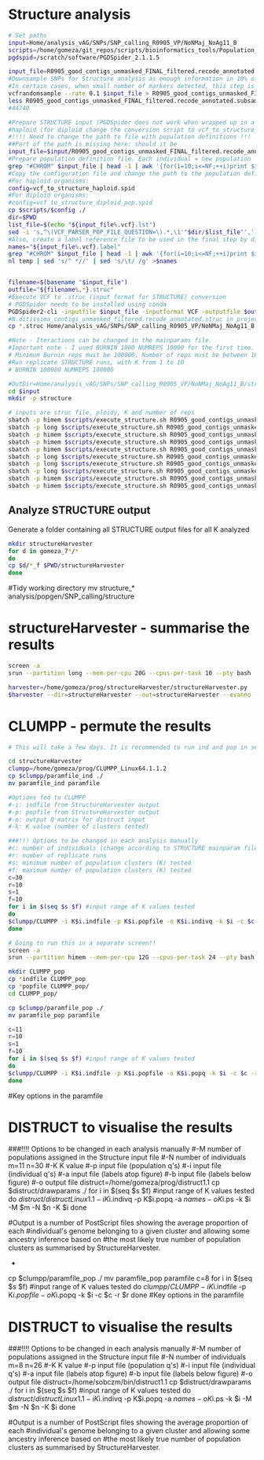 # Structure analysis

```bash
# Set paths
input=Home/analysis_vAG/SNPs/SNP_calling_R0905_VP/NoNMaj_NoAg11_B
scripts=/home/gomeza/git_repos/scripts/bioinformatics_tools/Population_genomics
pgdspid=/scratch/software/PGDSpider_2.1.1.5

input_file=R0905_good_contigs_unmasked_FINAL_filtered.recode_annotated.vcf 
#Downsample SNPs for Structure analysis as enough information in 10% of the loci (and more not informative because of linkage).
#In certain cases, when small number of markers detected, this step is unnecessary and all can be retained.
vcfrandomsample --rate 0.1 $input_file > R0905_good_contigs_unmasked_FINAL_filtered.recode_annotated.subsampled.vcf
less R0905_good_contigs_unmasked_FINAL_filtered.recode_annotated.subsampled.vcf  | grep -v '^#' | wc -l
#44740
```

```bash
#Prepare STRUCTURE input (PGDSpider does not work when wrapped up in a bash script, grrr)
#haploid (for diploid change the conversion script to vcf_to_structure_diploid.spid)
#!!!! Need to change the path to file with population definitions !!!
##Part of the path is missing here: should it be
input_file=$input/R0905_good_contigs_unmasked_FINAL_filtered.recode_annotated.subsampled.vcf
#Prepare population definition file. Each individual = new population
grep "#CHROM" $input_file | head -1 | awk '{for(i=10;i<=NF;++i)print $i " " $i "_pop"}' >"${input_file%.vcf}.lst"
#Copy the configuration file and change the path to the population definition file.
#For haploid organisms:
config=vcf_to_structure_haploid.spid
#For diploid organisms:
#config=vcf_to_structure_diploid_pop.spid
cp $scripts/$config ./
dir=$PWD
list_file=$(echo "${input_file%.vcf}.lst")
sed -i 's,^\(VCF_PARSER_POP_FILE_QUESTION=\).*,\1'"$dir/$list_file"',' vcf_to_structure_haploid.spid
#Also, create a label reference file to be used in the final step by distruct to label indidviduals in the output
names="${input_file%.vcf}.label"
grep "#CHROM" $input_file | head -1 | awk '{for(i=10;i<=NF;++i)print $i }' >temp
nl temp | sed 's/^ *//' | sed 's/\t/ /g' >$names


filename=$(basename "$input_file")
outfile="${filename%.*}.struc"
#Execute VCF to .struc (input format for STRUCTURE) conversion
# PGDSpider needs to be installed using conda
PGDSpider2-cli -inputfile $input_file -inputformat VCF -outputfile $outfile -outputformat STRUCTURE -spid vcf_to_structure_haploid.spid
#N.ditissima_contigs_unmasked_filtered.recode_annotated.struc in project file so had to copy to SNP_calling folder
cp *.struc Home/analysis_vAG/SNPs/SNP_calling_R0905_VP/NoNMaj_NoAg11_B

#Note - Iteractions can be changed in the mainparams file.
#Important note - I used BURNIN 1000 NUMREPS 10000 for the first time. This gives large variance in lnPD, inconclusive run
# Minimum Burnin reps must be 100000. Number of reps must be between 10000 and 1000000. This will require days.
#Run replicate STRUCTURE runs, with K from 1 to 10
# BURNIN 100000 NUMREPS 100000

#OutDir=Home/analysis_vAG/SNPs/SNP_calling_R0905_VP/NoNMaj_NoAg11_B/structure
cd $input
mkdir -p structure

# inputs are struc file, ploidy, K and number of reps
sbatch -p himem $scripts/execute_structure.sh R0905_good_contigs_unmasked_FINAL_filtered.recode_annotated.subsampled.struc 1 1 10 structure
sbatch -p long $scripts/execute_structure.sh R0905_good_contigs_unmasked_FINAL_filtered.recode_annotated.subsampled.struc 1 2 10 structure
sbatch -p himem $scripts/execute_structure.sh R0905_good_contigs_unmasked_FINAL_filtered.recode_annotated.subsampled.struc 1 3 10 structure
sbatch -p himem $scripts/execute_structure.sh R0905_good_contigs_unmasked_FINAL_filtered.recode_annotated.subsampled.struc 1 4 10 structure
sbatch -p himem $scripts/execute_structure.sh R0905_good_contigs_unmasked_FINAL_filtered.recode_annotated.subsampled.struc 1 5 10 structure
sbatch -p long $scripts/execute_structure.sh R0905_good_contigs_unmasked_FINAL_filtered.recode_annotated.subsampled.struc 1 6 10 structure
sbatch -p long $scripts/execute_structure.sh R0905_good_contigs_unmasked_FINAL_filtered.recode_annotated.subsampled.struc 1 7 10 structure
sbatch -p long $scripts/execute_structure.sh R0905_good_contigs_unmasked_FINAL_filtered.recode_annotated.subsampled.struc 1 8 10 structure
sbatch -p himem $scripts/execute_structure.sh R0905_good_contigs_unmasked_FINAL_filtered.recode_annotated.subsampled.struc 1 9 10 structure
sbatch -p himem $scripts/execute_structure.sh R0905_good_contigs_unmasked_FINAL_filtered.recode_annotated.subsampled.struc 1 10 10 structure
```

## Analyze STRUCTURE output

Generate a folder containing all STRUCTURE output files for all K analyzed

```bash
mkdir structureHarvester
for d in gomeza_7*/*
do
cp $d/*_f $PWD/structureHarvester
done
```

#Tidy working directory
mv structure_* analysis/popgen/SNP_calling/structure

# structureHarvester - summarise the results

```bash
screen -a
srun --partition long --mem-per-cpu 20G --cpus-per-task 10 --pty bash

harvester=/home/gomeza/prog/structureHarvester/structureHarvester.py
$harvester --dir=structureHarvester --out=structureHarvester --evanno --clumpp
```

# CLUMPP - permute the results

```bash
# This will take a few days. It is recommended to run ind and pop in separated runs

cd structureHarvester
clumpp=/home/gomeza/prog/CLUMPP_Linux64.1.1.2
cp $clumpp/paramfile_ind ./
mv paramfile_ind paramfile

#Options fed to CLUMPP
#-i: indfile from StructureHarvester output
#-p: popfile from StructureHarvester output
#-o: output Q matrix for distruct input
#-k: K value (number of clusters tested)

###!!! Options to be changed in each analysis manually
#c: number of individuals (change according to STRUCTURE mainparam file)
#r: number of replicate runs
#s: minimum number of population clusters (K) tested
#f: maximum number of population clusters (K) tested
c=30
r=10
s=1
f=10
for i in $(seq $s $f) #input range of K values tested
do
$clumpp/CLUMPP -i K$i.indfile -p K$i.popfile -o K$i.indivq -k $i -c $c -r $r
done

# Going to run this in a separate screen!!
screen -a
srun --partition himem --mem-per-cpu 12G --cpus-per-task 24 --pty bash

mkdir CLUMPP_pop
cp *indfile CLUMPP_pop
cp *popfile CLUMPP_pop/
cd CLUMPP_pop/

cp $clumpp/paramfile_pop ./
mv paramfile_pop paramfile

c=11
r=10
s=1
f=10
for i in $(seq $s $f) #input range of K values tested
do
$clumpp/CLUMPP -i K$i.indfile -p K$i.popfile -o K$i.popq -k $i -c $c -r $r
done

```









#Key options in the paramfile
# DISTRUCT to visualise the results
###!!!! Options to be changed in each analysis manually
#-M number of populations assigned in the Structure input file
#-N number of individuals
m=11
n=30
#-K K value
#-p input file (population q's)
#-i input file (individual q's)
#-a input file (labels atop figure)
#-b input file (labels below figure)
#-o output file
distruct=/home/gomeza/prog/distruct1.1
cp $distruct/drawparams ./
for i in $(seq $s $f) #input range of K values tested
do
$distruct/distructLinux1.1 -i K$i.indivq -p K$i.popq -a $names -o K$i.ps -k $i -M $m -N $n -K $i
done

#Output is a number of PostScript files showing the average proportion of each
#individual's genome belonging to a given cluster and allowing some ancestry inference based on
#the most likely true number of population clusters as summarised by StructureHarvester.

-





cp $clumpp/paramfile_pop ./
mv paramfile_pop paramfile
c=8
for i in $(seq $s $f) #input range of K values tested
do
$clumpp/CLUMPP -i K$i.indfile -p K$i.popfile -o K$i.popq -k $i -c $c -r $r
done
#Key options in the paramfile
# DISTRUCT to visualise the results
###!!!! Options to be changed in each analysis manually
#-M number of populations assigned in the Structure input file
#-N number of individuals
m=8
n=26
#-K K value
#-p input file (population q's)
#-i input file (individual q's)
#-a input file (labels atop figure)
#-b input file (labels below figure)
#-o output file
distruct=/home/sobczm/bin/distruct1.1
cp $distruct/drawparams ./
for i in $(seq $s $f) #input range of K values tested
do
$distruct/distructLinux1.1 -i K$i.indivq -p K$i.popq -a $names -o K$i.ps -k $i -M $m -N $n -K $i
done

#Output is a number of PostScript files showing the average proportion of each
#individual's genome belonging to a given cluster and allowing some ancestry inference based on
#the most likely true number of population clusters as summarised by StructureHarvester.
